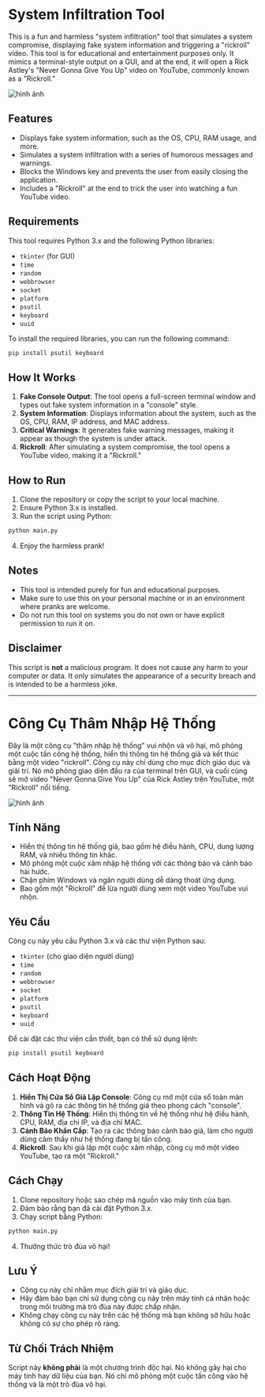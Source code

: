 # System Infiltration Tool

This is a fun and harmless "system infiltration" tool that simulates a system compromise, displaying fake system information and triggering a "rickroll" video. This tool is for educational and entertainment purposes only. It mimics a terminal-style output on a GUI, and at the end, it will open a Rick Astley's "Never Gonna Give You Up" video on YouTube, commonly known as a "Rickroll."

![hình ảnh](https://i.imgur.com/fdN8YXF.png)

## Features
- Displays fake system information, such as the OS, CPU, RAM usage, and more.
- Simulates a system infiltration with a series of humorous messages and warnings.
- Blocks the Windows key and prevents the user from easily closing the application.
- Includes a "Rickroll" at the end to trick the user into watching a fun YouTube video.

## Requirements
This tool requires Python 3.x and the following Python libraries:
- `tkinter` (for GUI)
- `time`
- `random`
- `webbrowser`
- `socket`
- `platform`
- `psutil`
- `keyboard`
- `uuid`

To install the required libraries, you can run the following command:

```bash
pip install psutil keyboard
```

## How It Works
1. **Fake Console Output**: The tool opens a full-screen terminal window and types out fake system information in a "console" style.
2. **System Information**: Displays information about the system, such as the OS, CPU, RAM, IP address, and MAC address.
3. **Critical Warnings**: It generates fake warning messages, making it appear as though the system is under attack.
4. **Rickroll**: After simulating a system compromise, the tool opens a YouTube video, making it a "Rickroll."

## How to Run
1. Clone the repository or copy the script to your local machine.
2. Ensure Python 3.x is installed.
3. Run the script using Python:

```bash
python main.py
```

4. Enjoy the harmless prank!

## Notes
- This tool is intended purely for fun and educational purposes.
- Make sure to use this on your personal machine or in an environment where pranks are welcome.
- Do not run this tool on systems you do not own or have explicit permission to run it on.

## Disclaimer
This script is **not** a malicious program. It does not cause any harm to your computer or data. It only simulates the appearance of a security breach and is intended to be a harmless joke.

---

# Công Cụ Thâm Nhập Hệ Thống

Đây là một công cụ "thâm nhập hệ thống" vui nhộn và vô hại, mô phỏng một cuộc tấn công hệ thống, hiển thị thông tin hệ thống giả và kết thúc bằng một video "rickroll". Công cụ này chỉ dùng cho mục đích giáo dục và giải trí. Nó mô phỏng giao diện đầu ra của terminal trên GUI, và cuối cùng sẽ mở video "Never Gonna Give You Up" của Rick Astley trên YouTube, một "Rickroll" nổi tiếng.

![hình ảnh](https://i.imgur.com/fdN8YXF.png)

## Tính Năng
- Hiển thị thông tin hệ thống giả, bao gồm hệ điều hành, CPU, dung lượng RAM, và nhiều thông tin khác.
- Mô phỏng một cuộc xâm nhập hệ thống với các thông báo và cảnh báo hài hước.
- Chặn phím Windows và ngăn người dùng dễ dàng thoát ứng dụng.
- Bao gồm một "Rickroll" để lừa người dùng xem một video YouTube vui nhộn.

## Yêu Cầu
Công cụ này yêu cầu Python 3.x và các thư viện Python sau:
- `tkinter` (cho giao diện người dùng)
- `time`
- `random`
- `webbrowser`
- `socket`
- `platform`
- `psutil`
- `keyboard`
- `uuid`

Để cài đặt các thư viện cần thiết, bạn có thể sử dụng lệnh:

```bash
pip install psutil keyboard
```

## Cách Hoạt Động
1. **Hiển Thị Cửa Sổ Giả Lập Console**: Công cụ mở một cửa sổ toàn màn hình và gõ ra các thông tin hệ thống giả theo phong cách "console".
2. **Thông Tin Hệ Thống**: Hiển thị thông tin về hệ thống như hệ điều hành, CPU, RAM, địa chỉ IP, và địa chỉ MAC.
3. **Cảnh Báo Khẩn Cấp**: Tạo ra các thông báo cảnh báo giả, làm cho người dùng cảm thấy như hệ thống đang bị tấn công.
4. **Rickroll**: Sau khi giả lập một cuộc xâm nhập, công cụ mở một video YouTube, tạo ra một "Rickroll."

## Cách Chạy
1. Clone repository hoặc sao chép mã nguồn vào máy tính của bạn.
2. Đảm bảo rằng bạn đã cài đặt Python 3.x.
3. Chạy script bằng Python:

```bash
python main.py
```

4. Thưởng thức trò đùa vô hại!

## Lưu Ý
- Công cụ này chỉ nhằm mục đích giải trí và giáo dục.
- Hãy đảm bảo bạn chỉ sử dụng công cụ này trên máy tính cá nhân hoặc trong môi trường mà trò đùa này được chấp nhận.
- Không chạy công cụ này trên các hệ thống mà bạn không sở hữu hoặc không có sự cho phép rõ ràng.

## Từ Chối Trách Nhiệm
Script này **không phải** là một chương trình độc hại. Nó không gây hại cho máy tính hay dữ liệu của bạn. Nó chỉ mô phỏng một cuộc tấn công vào hệ thống và là một trò đùa vô hại.
